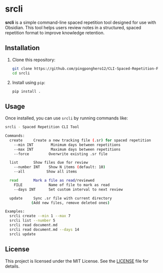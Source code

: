 # srcli

**srcli** is a simple command-line spaced repetition tool designed for use with Obsidian. This tool helps users review notes in a structured, spaced repetition format to improve knowledge retention.

## Installation

1. Clone this repository:
    ```bash
    git clone https://github.com/pingponghero12/CLI-Spaced-Repetition-For-Obsidian.git
    cd srcli
    ```

2. Install using `pip`:
    ```bash
    pip install .
    ```

## Usage

Once installed, you can use `srcli` by running commands like:
```bash
srcli - Spaced Repetition CLI Tool

Commands:
  create     Create a new tracking file (.sr) for spaced repetition
    --min INT        Minimum days between repetitions
    --max INT        Maximum days between repetitions
    --force         Overwrite existing .sr file

  list       Show files due for review
    --number INT    Show N items (default: 10)
    --all          Show all items

  read       Mark a file as read/reviewed
    FILE            Name of file to mark as read
    --days INT      Set custom interval to next review

  update     Sync .sr file with current directory
            (Add new files, remove deleted ones)

Examples:
  srcli create --min 1 --max 7
  srcli list --number 5
  srcli read document.md
  srcli read document.md --days 14
  srcli update
```

## License

This project is licensed under the MIT License. See the [LICENSE](https://www.mit.edu/~amini/LICENSE.md) file for details.
